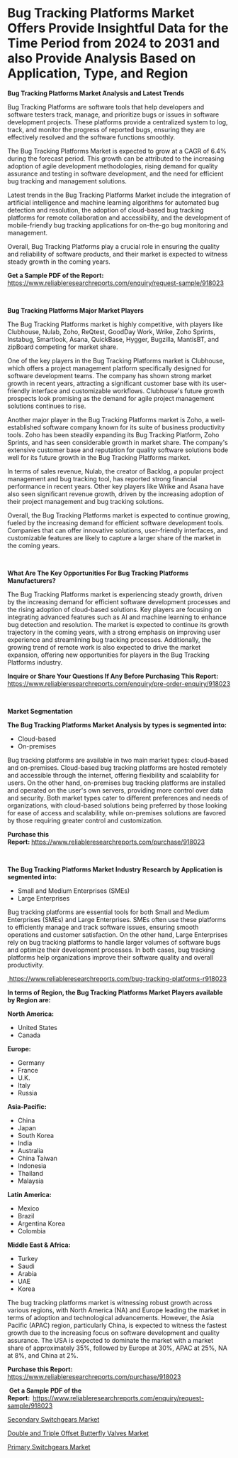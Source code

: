 <p><h1>Bug Tracking Platforms Market Offers Provide Insightful Data for the Time Period from 2024 to 2031 and also Provide Analysis Based on Application, Type, and Region</h1></p><p><strong>Bug Tracking Platforms Market Analysis and Latest Trends</strong></p>
<p><p>Bug Tracking Platforms are software tools that help developers and software testers track, manage, and prioritize bugs or issues in software development projects. These platforms provide a centralized system to log, track, and monitor the progress of reported bugs, ensuring they are effectively resolved and the software functions smoothly.</p><p>The Bug Tracking Platforms Market is expected to grow at a CAGR of 6.4% during the forecast period. This growth can be attributed to the increasing adoption of agile development methodologies, rising demand for quality assurance and testing in software development, and the need for efficient bug tracking and management solutions.</p><p>Latest trends in the Bug Tracking Platforms Market include the integration of artificial intelligence and machine learning algorithms for automated bug detection and resolution, the adoption of cloud-based bug tracking platforms for remote collaboration and accessibility, and the development of mobile-friendly bug tracking applications for on-the-go bug monitoring and management.</p><p>Overall, Bug Tracking Platforms play a crucial role in ensuring the quality and reliability of software products, and their market is expected to witness steady growth in the coming years.</p></p>
<p><strong>Get a Sample PDF of the Report:&nbsp;</strong> <a href="https://www.reliableresearchreports.com/enquiry/request-sample/918023">https://www.reliableresearchreports.com/enquiry/request-sample/918023</a></p>
<p>&nbsp;</p>
<p><strong>Bug Tracking Platforms Major Market Players</strong></p>
<p><p>The Bug Tracking Platforms market is highly competitive, with players like Clubhouse, Nulab, Zoho, ReQtest, GoodDay Work, Wrike, Zoho Sprints, Instabug, Smartlook, Asana, QuickBase, Hygger, Bugzilla, MantisBT, and zipBoard competing for market share. </p><p>One of the key players in the Bug Tracking Platforms market is Clubhouse, which offers a project management platform specifically designed for software development teams. The company has shown strong market growth in recent years, attracting a significant customer base with its user-friendly interface and customizable workflows. Clubhouse's future growth prospects look promising as the demand for agile project management solutions continues to rise.</p><p>Another major player in the Bug Tracking Platforms market is Zoho, a well-established software company known for its suite of business productivity tools. Zoho has been steadily expanding its Bug Tracking Platform, Zoho Sprints, and has seen considerable growth in market share. The company's extensive customer base and reputation for quality software solutions bode well for its future growth in the Bug Tracking Platforms market.</p><p>In terms of sales revenue, Nulab, the creator of Backlog, a popular project management and bug tracking tool, has reported strong financial performance in recent years. Other key players like Wrike and Asana have also seen significant revenue growth, driven by the increasing adoption of their project management and bug tracking solutions.</p><p>Overall, the Bug Tracking Platforms market is expected to continue growing, fueled by the increasing demand for efficient software development tools. Companies that can offer innovative solutions, user-friendly interfaces, and customizable features are likely to capture a larger share of the market in the coming years.</p></p>
<p>&nbsp;</p>
<p><strong>What Are The Key Opportunities For Bug Tracking Platforms Manufacturers?</strong></p>
<p><p>The Bug Tracking Platforms market is experiencing steady growth, driven by the increasing demand for efficient software development processes and the rising adoption of cloud-based solutions. Key players are focusing on integrating advanced features such as AI and machine learning to enhance bug detection and resolution. The market is expected to continue its growth trajectory in the coming years, with a strong emphasis on improving user experience and streamlining bug tracking processes. Additionally, the growing trend of remote work is also expected to drive the market expansion, offering new opportunities for players in the Bug Tracking Platforms industry.</p></p>
<p><strong>Inquire or Share Your Questions If Any Before Purchasing This Report:</strong> <a href="https://www.reliableresearchreports.com/enquiry/pre-order-enquiry/918023">https://www.reliableresearchreports.com/enquiry/pre-order-enquiry/918023</a></p>
<p>&nbsp;</p>
<p><strong>Market Segmentation</strong></p>
<p><strong>The Bug Tracking Platforms Market Analysis by types is segmented into:</strong></p>
<p><ul><li>Cloud-based</li><li>On-premises</li></ul></p>
<p><p>Bug tracking platforms are available in two main market types: cloud-based and on-premises. Cloud-based bug tracking platforms are hosted remotely and accessible through the internet, offering flexibility and scalability for users. On the other hand, on-premises bug tracking platforms are installed and operated on the user's own servers, providing more control over data and security. Both market types cater to different preferences and needs of organizations, with cloud-based solutions being preferred by those looking for ease of access and scalability, while on-premises solutions are favored by those requiring greater control and customization.</p></p>
<p><strong>Purchase this Report:&nbsp;</strong><a href="https://www.reliableresearchreports.com/purchase/918023">https://www.reliableresearchreports.com/purchase/918023</a></p>
<p>&nbsp;</p>
<p><strong>The Bug Tracking Platforms Market Industry Research by Application is segmented into:</strong></p>
<p><ul><li>Small and Medium Enterprises (SMEs)</li><li>Large Enterprises</li></ul></p>
<p><p>Bug tracking platforms are essential tools for both Small and Medium Enterprises (SMEs) and Large Enterprises. SMEs often use these platforms to efficiently manage and track software issues, ensuring smooth operations and customer satisfaction. On the other hand, Large Enterprises rely on bug tracking platforms to handle larger volumes of software bugs and optimize their development processes. In both cases, bug tracking platforms help organizations improve their software quality and overall productivity.</p></p>
<p><a href="https://www.reliableresearchreports.com/bug-tracking-platforms-r918023">&nbsp;https://www.reliableresearchreports.com/bug-tracking-platforms-r918023</a></p>
<p><strong>In terms of Region, the Bug Tracking Platforms Market Players available by Region are:</strong></p>
<p>
    <p> <strong> North America: </strong>
        <ul>
            <li>United States</li>
            <li>Canada</li>
        </ul>
        </p> 
    <p> <strong> Europe: </strong>
        <ul>
            <li>Germany</li>
            <li>France</li>
            <li>U.K.</li>
            <li>Italy</li>
            <li>Russia</li>
        </ul>
        </p> 
    <p> <strong> Asia-Pacific: </strong>
        <ul>
            <li>China</li>
            <li>Japan</li>
            <li>South Korea</li>
            <li>India</li>
            <li>Australia</li>
            <li>China Taiwan</li>
            <li>Indonesia</li>
            <li>Thailand</li>
            <li>Malaysia</li>
        </ul>
        </p> 
    <p> <strong> Latin America: </strong>
        <ul>
            <li>Mexico</li>
            <li>Brazil</li>
            <li>Argentina Korea</li>
            <li>Colombia</li>
        </ul>
        </p> 
    <p> <strong> Middle East & Africa: </strong>
        <ul>
            <li>Turkey</li>
            <li>Saudi</li>
            <li>Arabia</li>
            <li>UAE</li>
            <li>Korea</li>
        </ul>
    </p>
    </p>
<p><p>The bug tracking platforms market is witnessing robust growth across various regions, with North America (NA) and Europe leading the market in terms of adoption and technological advancements. However, the Asia Pacific (APAC) region, particularly China, is expected to witness the fastest growth due to the increasing focus on software development and quality assurance. The USA is expected to dominate the market with a market share of approximately 35%, followed by Europe at 30%, APAC at 25%, NA at 8%, and China at 2%.</p></p>
<p><strong>Purchase this Report: </strong><a href="https://www.reliableresearchreports.com/purchase/918023">https://www.reliableresearchreports.com/purchase/918023</a></p>
<p>&nbsp;<strong>Get a Sample PDF of the Report:&nbsp;&nbsp;</strong><a href="https://www.reliableresearchreports.com/enquiry/request-sample/918023">https://www.reliableresearchreports.com/enquiry/request-sample/918023</a></p>
<p><strong></strong></p>
<p><p><a href="https://www.linkedin.com/pulse/secondary-switchgears-market-analysis-its-cagr-segmentation-1cxre">Secondary Switchgears Market</a></p><p><a href="https://www.linkedin.com/pulse/double-triple-offset-butterfly-valves-market-analysis-sze-clo5e">Double and Triple Offset Butterfly Valves Market</a></p><p><a href="https://www.linkedin.com/pulse/primary-switchgears-market-trends-analysis-forecasted-cn64e">Primary Switchgears Market</a></p></p>